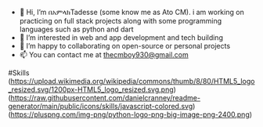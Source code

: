 - 👋 Hi, I’m በአምላክTadesse (some know me as Ato CM). i am working on practicing on full stack projects along with some programming languages such as python and dart
- 👀 I’m interested in web and app development and tech building
- 💞️ I’m happy to collaborating on open-source or personal projects
- 📫 You can contact me at [thecmboy930@gmail.com](thecmboy930@gmail.com)

#Skills
(https://upload.wikimedia.org/wikipedia/commons/thumb/8/80/HTML5_logo_resized.svg/1200px-HTML5_logo_resized.svg.png) (https://raw.githubusercontent.com/danielcranney/readme-generator/main/public/icons/skills/javascript-colored.svg) (https://pluspng.com/img-png/python-logo-png-big-image-png-2400.png)

<!---
beamlakTadesse01/beamlakTadesse01 is a ✨ special ✨ repository because its `README.md` (this file) appears on your GitHub profile.
You can click the Preview link to take a look at your changes.
--->
